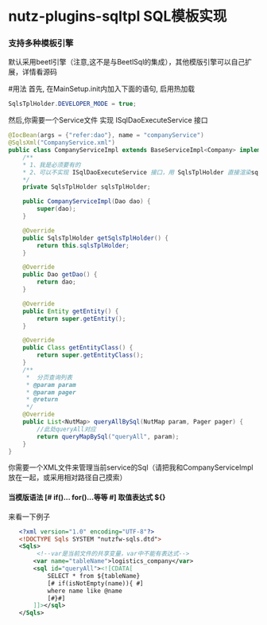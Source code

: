 nutz-plugins-sqltpl SQL模板实现
==================================

### 支持多种模板引擎

默认采用beetl引擎（注意,这不是与BeetlSql的集成），其他模版引擎可以自己扩展，详情看源码

#用法
首先, 在MainSetup.init内加入下面的语句, 启用热加载

```java
SqlsTplHolder.DEVELOPER_MODE = true;
```

然后,你需要一个Service文件 实现 ISqlDaoExecuteService 接口

```java
@IocBean(args = {"refer:dao"}, name = "companyService")
@SqlsXml("CompanyService.xml")
public class CompanyServiceImpl extends BaseServiceImpl<Company> implements CompanyService, ISqlDaoExecuteService {
    /**
    * 1、我是必须要有的
    * 2、可以不实现 ISqlDaoExecuteService 接口，用 SqlsTplHolder 直接渲染sql自己再进行操作
    */
    private SqlsTplHolder sqlsTplHolder;

    public CompanyServiceImpl(Dao dao) {
        super(dao);
    }

    @Override
    public SqlsTplHolder getSqlsTplHolder() {
        return this.sqlsTplHolder;
    }

    @Override
    public Dao getDao() {
        return dao;
    }

    @Override
    public Entity getEntity() {
        return super.getEntity();
    }

    @Override
    public Class getEntityClass() {
        return super.getEntityClass();
    }
    /**
     *  分页查询列表
     * @param param
     * @param pager
     * @return 
     */
    @Override
    public List<NutMap> queryAllBySql(NutMap param, Pager pager) {
        //此处queryAll对应
        return queryMapBySql("queryAll", param);
    }
}


```
你需要一个XML文件来管理当前service的Sql（请把我和CompanyServiceImpl放在一起，或采用相对路径自己摸索）
#### 当模版语法 [# if()... for()...等等 #] 取值表达式 ${}
来看一下例子
```xml
   <?xml version="1.0" encoding="UTF-8"?>
   <!DOCTYPE Sqls SYSTEM "nutzfw-sqls.dtd">
   <Sqls>
        <!--var是当前文件的共享变量，var中不能有表达式-->
       <var name="tableName">logistics_company</var>
       <sql id="queryAll"><![CDATA[
           SELECT * from ${tableName}
           [# if(isNotEmpty(name)){ #]
           where name like @name
           [#}#]
       ]]></sql>
   </Sqls>
```